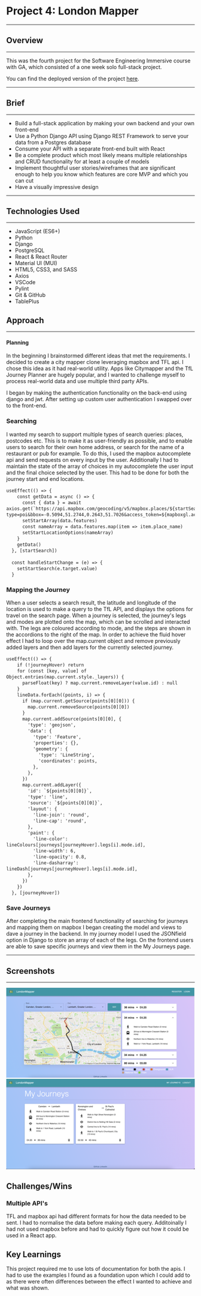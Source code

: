 # Project 4: London Mapper

---
## Overview
---
This was the fourth project for the Software Engineering Immersive course with GA, which consisted of a one week solo full-stack project.

You can find the deployed version of the project [here](https://london-mapper.herokuapp.com/).  

---
## Brief
---
* Build a full-stack application by making your own backend and your own front-end
* Use a Python Django API using Django REST Framework to serve your data from a Postgres database
* Consume your API with a separate front-end built with React
* Be a complete product which most likely means multiple relationships and CRUD functionality for at least a couple of models
* Implement thoughtful user stories/wireframes that are significant enough to help you know which features are core MVP and which you can cut
* Have a visually impressive design

---
## Technologies Used
---
* JavaScript (ES6+)
* Python
* Django
* PostgreSQL
* React & React Router
* Material UI (MUI)
* HTML5, CSS3, and SASS
* Axios
* VSCode
* Pylint
* Git & GitHub
* TablePlus


## Approach
---


#### Planning
In the beginning I brainstormed different ideas that met the requirements. I decided to create a city mapper clone leveraging mapbox and TFL api. I chose this idea as it had real-world utility. Apps like Citymapper and the TfL Journey Planner are hugely popular, and I wanted to challenge myself to process real-world data and use multiple third party APIs.

I began by making the authentication functionality on the back-end using django and jwt. After setting up custom user authentication I swapped over to the front-end.

### Searching
I wanted my search to support multiple types of search queries: places, postcodes etc. This is to make it as user-friendly as possible, and to enable users to search for their own home address, or search for the name of a restaurant or pub for example. To do this, I used the mapbox autocomplete api and send requests on every input by the user. Additionally I had to maintain the state of the array of choices in my autocomplete the user input and the final choice selected by the user. This had to be done for both the journey start and end locations.

```
useEffect(() => {
    const getData = async () => {
      const { data } = await axios.get(`https://api.mapbox.com/geocoding/v5/mapbox.places/${startSearch}.json?type=poi&bbox=-0.5094,51.2744,0.2643,51.7026&access_token=${mapboxgl.accessToken}`)
      setStartArray(data.features)
      const nameArray = data.features.map(item => item.place_name)
      setStartLocationOptions(nameArray)
    }
    getData()
  }, [startSearch])

  const handleStartChange = (e) => {
    setStartSearch(e.target.value)
  }
```

### Mapping the Journey
When a user selects a search result, the latitude and longitude of the location is used to make a query to the TfL API, and displays the options for travel on the search page. When a journey is selected, the journey's legs and modes are plotted onto the map, which can be scrolled and interacted with. The legs are coloured according to mode, and the steps are shown in the accordions to the right of the map. In order to achieve the fluid hover effect I had to loop over the map.current object and remove previously added layers and then add layers for the currently selected journey.
```
useEffect(() => {
    if (!journeyHover) return
    for (const [key, value] of Object.entries(map.current.style._layers)) {
      parseFloat(key) ? map.current.removeLayer(value.id) : null
    }
    lineData.forEach((points, i) => {
      if (map.current.getSource(points[0][0])) {
        map.current.removeSource(points[0][0])
      }
      map.current.addSource(points[0][0], {
        'type': 'geojson',
        'data': {
          'type': 'Feature',
          'properties': {},
          'geometry': {
            'type': 'LineString',
            'coordinates': points,
          },
        },
      })
      map.current.addLayer({
        'id': `${points[0][0]}`,
        'type': 'line',
        'source': `${points[0][0]}`,
        'layout': {
          'line-join': 'round',
          'line-cap': 'round',
        },
        'paint': {
          'line-color': lineColours[journeys[journeyHover].legs[i].mode.id],
          'line-width': 6,
          'line-opacity': 0.8,
          'line-dasharray': lineDash[journeys[journeyHover].legs[i].mode.id],
        },
      })
    })
  }, [journeyHover])

```

### Save Journeys
After completing the main frontend functionality of searching for journeys and mapping them on mapbox I began creating the model and views to dave a journey in the backend. In my journey model I used the JSONfield option in Django to store an array of each of the legs. On the frontend users are able to save specific journeys and view them in the My Journeys page.


---
## Screenshots
---
![Homepage](./client/src/styles/images/londonmapperhome.png)
![My Journeys](./client/src/styles/images/myjourneyspic.png)



## Challenges/Wins

### Multiple API's
TFL and mapbox api had different formats for how the data needed to be sent. I had to normalise the data before making each query. Additoinally I had not used mapbox before and had to quickly figure out how it could be used in a React app.

## Key Learnings
This project required me to use lots of documentation for both the apis. I had to use the examples I found as a foundation upon which I could add to as there were often differences between the effect I wanted to achieve and what was shown.
